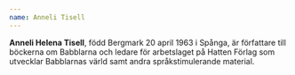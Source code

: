 ```yaml
---
name: Anneli Tisell
---
```


**Anneli Helena Tisell**, född Bergmark 20 april 1963 i Spånga, är författare till böckerna om Babblarna och ledare för arbetslaget på Hatten Förlag som utvecklar Babblarnas värld samt andra språkstimulerande material.
